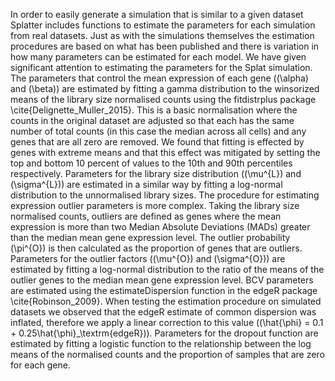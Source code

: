 In order to easily generate a simulation that is similar to a given dataset Splatter includes functions to estimate the parameters for each simulation from real datasets. Just as with the simulations themselves the estimation procedures are based on what has been published and there is variation in how many parameters can be estimated for each model. We have given significant attention to estimating the parameters for the Splat simulation. The parameters that control the mean expression of each gene (\(\alpha\) and \(\beta\)) are estimated by fitting a gamma distribution to the winsorized means of the library size normalised counts using the fitdistrplus package \cite{Delignette_Muller_2015}. This is a basic normalisation where the counts in the original dataset are adjusted so that each has the same number of total counts (in this case the median across all cells) and any genes that are all zero are removed. We found that fitting is effected by genes with extreme means and that this effect was mitigated by setting the top and bottom 10 percent of values to the 10th and 90th percentiles respectively. Parameters for the library size distribution (\(\mu^{L}\) and \(\sigma^{L}\)) are estimated in a similar way by fitting a log-normal distribution to the unnormalised library sizes. The procedure for estimating expression outlier parameters is more complex. Taking the library size normalised counts, outliers are defined as genes where the mean expression is more than two Median Absolute Deviations (MADs) greater than the median mean gene expression level. The outlier probability \(\pi^{O}\) is then calculated as the proportion of genes that are outliers. Parameters for the outlier factors (\(\mu^{O}\) and \(\sigma^{O}\)) are estimated by fitting a log-normal distribution to the ratio of the means of the outlier genes to the median mean gene expression level. BCV parameters are estimated using the estimateDispersion function in the edgeR package \cite{Robinson_2009}. When testing the estimation procedure on simulated datasets we observed that the edgeR estimate of common dispersion was inflated, therefore we apply a linear correction to this value (\(\hat{\phi} = 0.1 + 0.25\hat{\phi}_\textrm{edgeR}\)). Parameters for the dropout function are estimated by fitting a logistic function to the relationship between the log means of the normalised counts and the proportion of samples that are zero for each gene.